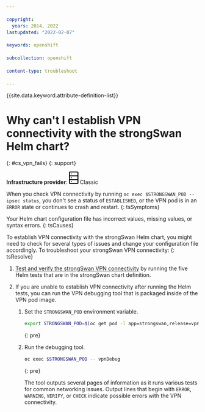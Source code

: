 ```yaml
---

copyright: 
  years: 2014, 2022
lastupdated: "2022-02-07"

keywords: openshift

subcollection: openshift

content-type: troubleshoot

---
```


{{site.data.keyword.attribute-definition-list}}


# Why can't I establish VPN connectivity with the strongSwan Helm chart?
{: #cs_vpn_fails}
{: support}

**Infrastructure provider**: ![Classic infrastructure provider icon.](images/icon-classic-2.svg) Classic


When you check VPN connectivity by running `oc exec $STRONGSWAN_POD -- ipsec status`, you don't see a status of `ESTABLISHED`, or the VPN pod is in an `ERROR` state or continues to crash and restart.
{: tsSymptoms}


Your Helm chart configuration file has incorrect values, missing values, or syntax errors.
{: tsCauses}


To establish VPN connectivity with the strongSwan Helm chart, you might need to check for several types of issues and change your configuration file accordingly. To troubleshoot your strongSwan VPN connectivity:
{: tsResolve}

1. [Test and verify the strongSwan VPN connectivity](/docs/openshift?topic=openshift-vpn#vpn_test) by running the five Helm tests that are in the strongSwan chart definition.

2. If you are unable to establish VPN connectivity after running the Helm tests, you can run the VPN debugging tool that is packaged inside of the VPN pod image.

    1. Set the `STRONGSWAN_POD` environment variable.
        ```sh
        export STRONGSWAN_POD=$(oc get pod -l app=strongswan,release=vpn -o jsonpath='{ .items[0].metadata.name }')
        ```
        {: pre}

    2. Run the debugging tool.
        ```sh
        oc exec $STRONGSWAN_POD -- vpnDebug
        ```
        {: pre}

        The tool outputs several pages of information as it runs various tests for common networking issues. Output lines that begin with `ERROR`, `WARNING`, `VERIFY`, or `CHECK` indicate possible errors with the VPN connectivity.




